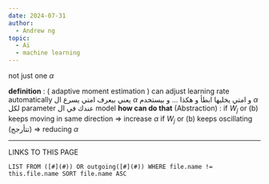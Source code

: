 ```yaml
---
date: 2024-07-31
author:
  - Andrew ng
topic:
  - Ai
  - machine learning
---
```

not just one $\alpha$

**definition** : ( adaptive moment estimation  )  can adjust learning rate automatically 
يعني بيعرف امتي يسرع ال $\alpha$ و امتي يخليها ابطأ و هكذا ... 
و بيستخدم $\alpha$ لكل parameter عندك في ال model 
**how can do that** (Abstraction) : 
if $W_{j}$ or (b) keeps moving in same direction => increase $\alpha$
if $W_{j}$ or (b) keeps oscillating (تتأرجح)  => reducing $\alpha$


----
LINKS TO THIS PAGE 
```dataview
LIST FROM ([#](#)) OR outgoing([#](#)) WHERE file.name != this.file.name SORT file.name ASC 
```

